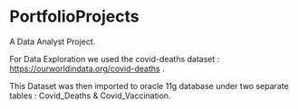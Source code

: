 # PortfolioProjects

A Data Analyst Project.

For Data Exploration we used the covid-deaths dataset : https://ourworldindata.org/covid-deaths .

This Dataset was then imported to oracle 11g database under two separate tables : Covid_Deaths & Covid_Vaccination.

